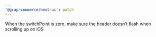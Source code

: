 ```yaml
---
'@graphcommerce/next-ui': patch
---
```


When the switchPoint is zero, make sure the header doesn’t flash when scrolling up on iOS
